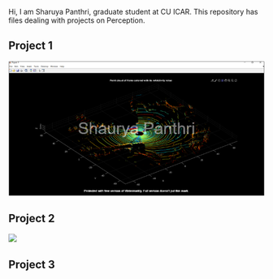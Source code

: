 Hi, I am Sharuya Panthri, graduate student at CU ICAR.
This repository has files dealing with projects on Perception.

## Project 1
 ![](IMages/Picture1.png)
## Project 2


![ ](https://github.com/spanthr/Motion_Planning/blob/main/GIFS/IMages/ezgif.com-gif-maker.gif)
## Project 3
